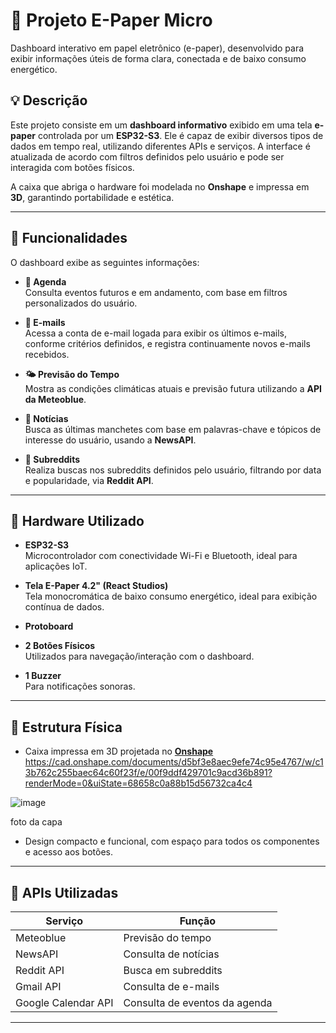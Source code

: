 # 📘 Projeto E-Paper Micro

Dashboard interativo em papel eletrônico (e-paper), desenvolvido para exibir informações úteis de forma clara, conectada e de baixo consumo energético.

## 💡 Descrição

Este projeto consiste em um **dashboard informativo** exibido em uma tela **e-paper** controlada por um **ESP32-S3**. Ele é capaz de exibir diversos tipos de dados em tempo real, utilizando diferentes APIs e serviços. A interface é atualizada de acordo com filtros definidos pelo usuário e pode ser interagida com botões físicos.

A caixa que abriga o hardware foi modelada no **Onshape** e impressa em **3D**, garantindo portabilidade e estética.

---

## 🚀 Funcionalidades

O dashboard exibe as seguintes informações:

- **📅 Agenda**  
  Consulta eventos futuros e em andamento, com base em filtros personalizados do usuário.

- **📨 E-mails**  
  Acessa a conta de e-mail logada para exibir os últimos e-mails, conforme critérios definidos, e registra continuamente novos e-mails recebidos.

- **🌤️ Previsão do Tempo**  
  Mostra as condições climáticas atuais e previsão futura utilizando a **API da Meteoblue**.

- **📰 Notícias**  
  Busca as últimas manchetes com base em palavras-chave e tópicos de interesse do usuário, usando a **NewsAPI**.

- **👾 Subreddits**  
  Realiza buscas nos subreddits definidos pelo usuário, filtrando por data e popularidade, via **Reddit API**.

---

## 🔌 Hardware Utilizado

- **ESP32-S3**  
  Microcontrolador com conectividade Wi-Fi e Bluetooth, ideal para aplicações IoT.

- **Tela E-Paper 4.2" (React Studios)**  
  Tela monocromática de baixo consumo energético, ideal para exibição contínua de dados.

- **Protoboard**

- **2 Botões Físicos**  
  Utilizados para navegação/interação com o dashboard.

- **1 Buzzer**  
  Para notificações sonoras.

---

## 🔧 Estrutura Física

- Caixa impressa em 3D projetada no [**Onshape**](https://www.onshape.com/)
https://cad.onshape.com/documents/d5bf3e8aec9efe74c95e4767/w/c13b762c255baec64c60f23f/e/00f9ddf429701c9acd36b891?renderMode=0&uiState=68658c0a88b15d56732ca4c4

![image](https://github.com/user-attachments/assets/cc7367f9-35d9-4bbc-bacc-a0a8fd7aee2e)

foto da capa
- Design compacto e funcional, com espaço para todos os componentes e acesso aos botões.

---

## 🧠 APIs Utilizadas

| Serviço       | Função                                 |
|---------------|----------------------------------------|
| Meteoblue     | Previsão do tempo                      |
| NewsAPI       | Consulta de notícias                   |
| Reddit API    | Busca em subreddits                    |
| Gmail API     | Consulta de e-mails                    |
| Google Calendar API | Consulta de eventos da agenda |

---

